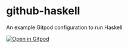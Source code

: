 # github-haskell

An example Gitpod configuration to run Haskell

[![Open in Gitpod](https://gitpod.io/button/open-in-gitpod.svg)](https://gitpod.io/#https://github.com/mikenikles/github-haskell)
